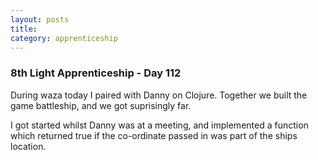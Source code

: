```yaml
---
layout: posts
title: 
category: apprenticeship
---
```

### 8th Light Apprenticeship - Day 112

During waza today I paired with Danny on Clojure. Together we built the game battleship, and we got suprisingly far.

<!--break-->

I got started whilst Danny was at a meeting, and implemented a function which returned true if the co-ordinate passed in was part of the ships location. 


